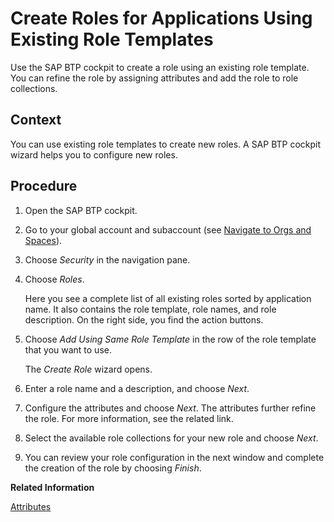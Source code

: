 <!-- loio2670fd27fc804ad99313385711d644f6 -->

# Create Roles for Applications Using Existing Role Templates

Use the SAP BTP cockpit to create a role using an existing role template. You can refine the role by assigning attributes and add the role to role collections.



## Context

You can use existing role templates to create new roles. A SAP BTP cockpit wizard helps you to configure new roles.



## Procedure

1.  Open the SAP BTP cockpit.

2.  Go to your global account and subaccount \(see [Navigate to Orgs and Spaces](Navigate_to_Orgs_and_Spaces_5bf8735.md)\).

3.  Choose *Security* in the navigation pane.

4.  Choose *Roles*.

    Here you see a complete list of all existing roles sorted by application name. It also contains the role template, role names, and role description. On the right side, you find the action buttons.

5.  Choose *Add Using Same Role Template* in the row of the role template that you want to use.

    The *Create Role* wizard opens.

6.  Enter a role name and a description, and choose *Next*.

7.  Configure the attributes and choose *Next*. The attributes further refine the role. For more information, see the related link.

8.  Select the available role collections for your new role and choose *Next*.

9.  You can review your role configuration in the next window and complete the creation of the role by choosing *Finish*.


**Related Information**  


[Attributes](Attributes_713f52a.md "Attributes use information that is specific to the user, for example the user's country. If the application developer in the Cloud Foundry environment of SAP BTP has created a country attribute to a role, this restricts the data a business user can see based on this attribute.")

